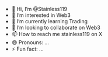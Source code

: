 - 👋 Hi, I’m @Stainless119
- 👀 I’m interested in Web3
- 🌱 I’m currently learning Trading
- 💞️ I’m looking to collaborate on Web3
- 📫 How to reach me stainless119 on X
- 😄 Pronouns: ...
- ⚡ Fun fact: ...

<!---
Stainless119/Stainless119 is a ✨ special ✨ repository because its `README.md` (this file) appears on your GitHub profile.
You can click the Preview link to take a look at your changes.
--->
